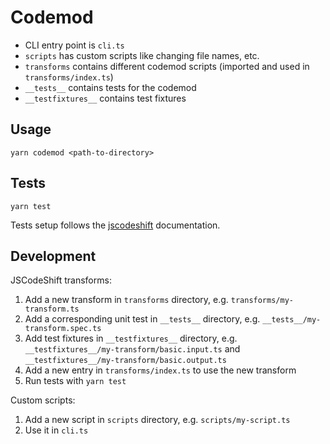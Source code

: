# Codemod

- CLI entry point is `cli.ts`
- `scripts` has custom scripts like changing file names, etc.
- `transforms` contains different codemod scripts (imported and used in `transforms/index.ts`)
- `__tests__` contains tests for the codemod
- `__testfixtures__` contains test fixtures

## Usage

```
yarn codemod <path-to-directory>
```

## Tests

```
yarn test
```

Tests setup follows the [jscodeshift](https://github.com/facebook/jscodeshift?tab=readme-ov-file#unit-testing) documentation.

## Development

JSCodeShift transforms:
1. Add a new transform in `transforms` directory, e.g. `transforms/my-transform.ts`
2. Add a corresponding unit test in `__tests__` directory, e.g. `__tests__/my-transform.spec.ts`
3. Add test fixtures in `__testfixtures__` directory, e.g. `__testfixtures__/my-transform/basic.input.ts` and `__testfixtures__/my-transform/basic.output.ts`
4. Add a new entry in `transforms/index.ts` to use the new transform
4. Run tests with `yarn test`

Custom scripts:
1. Add a new script in `scripts` directory, e.g. `scripts/my-script.ts`
2. Use it in `cli.ts`

